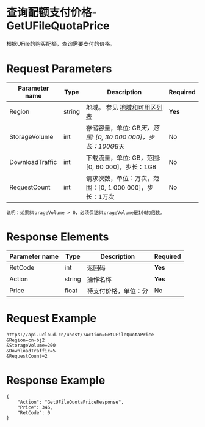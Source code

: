 # 查询配额支付价格-GetUFileQuotaPrice

根据UFile的购买配额，查询需要支付的价格。

# Request Parameters
|Parameter name|Type|Description|Required|
|---|---|---|---|
|Region|string|地域。 参见 [地域和可用区列表](../summary/regionlist.html)|**Yes**|
|StorageVolume|int|存储容量，单位: GB*天，范围: [0, 30 000 000]，步长：100GB*天|No|
|DownloadTraffic|int|下载流量，单位: GB，范围: [0, 60 000]，步长：1GB|No|
|RequestCount|int|请求次数，单位：万次，范围：[0, 1 000 000]，步长：1万次|No|

```
说明：如果StorageVolume > 0，必须保证StorageVolume是100的倍数。
```

# Response Elements
|Parameter name|Type|Description|Required|
|---|---|---|---|
|RetCode|int|返回码|**Yes**|
|Action|string|操作名称|**Yes**|
|Price|float|待支付价格，单位：分|No|

# Request Example
```
https://api.ucloud.cn/uhost/?Action=GetUFileQuotaPrice
&Region=cn-bj2
&StorageVolume=200
&DownloadTraffic=5
&RequestCount=2
```

# Response Example
```
{
    "Action": "GetUFileQuotaPriceResponse", 
    "Price": 346, 
    "RetCode": 0
}
```

